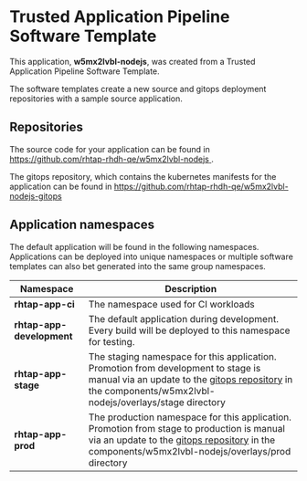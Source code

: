 # Trusted Application Pipeline Software Template

This application, **w5mx2lvbl-nodejs**, was created from a Trusted Application Pipeline Software Template.

The software templates create a new source and gitops deployment repositories with a sample source application. 

## Repositories

The source code for your application can be found in [https://github.com/rhtap-rhdh-qe/w5mx2lvbl-nodejs ](https://github.com/rhtap-rhdh-qe/w5mx2lvbl-nodejs ).
 
The gitops repository, which contains the kubernetes manifests for the application can be found in 
[https://github.com/rhtap-rhdh-qe/w5mx2lvbl-nodejs-gitops ](https://github.com/rhtap-rhdh-qe/w5mx2lvbl-nodejs-gitops ) 

## Application namespaces 

The default application will be found in the following namespaces. Applications can be deployed into unique namespaces or multiple software templates can also bet generated into the same group namespaces.  

|  Namespace   |  Description   |  
| -------- | -------- |
| **rhtap-app-ci** | The namespace used for CI workloads |
| **rhtap-app-development** | The default application during development. Every build will be deployed to this namespace for testing. |
| **rhtap-app-stage** | The staging namespace for this application. Promotion from development to stage is manual via an update to the [gitops repository](https://github.com/rhtap-rhdh-qe/w5mx2lvbl-nodejs-gitops ) in the components/w5mx2lvbl-nodejs/overlays/stage directory |
| **rhtap-app-prod** | The production namespace for this application. Promotion from stage to production is manual via an update to the [gitops repository](https://github.com/rhtap-rhdh-qe/w5mx2lvbl-nodejs-gitops ) in the components/w5mx2lvbl-nodejs/overlays/prod directory |